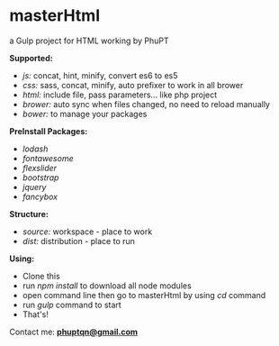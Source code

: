 # masterHtml
a Gulp project for HTML working by PhuPT

**Supported:**
- _js:_ concat, hint, minify, convert es6 to es5
- _css:_ sass, concat, minify, auto prefixer to work in all brower
- _html:_ include file, pass parameters... like php project
- _brower:_ auto sync when files changed, no need to reload manually
- _bower:_ to manage your packages

**PreInstall Packages:**
- _lodash_
- _fontawesome_
- _flexslider_
- _bootstrap_
- _jquery_
- _fancybox_

**Structure:**
- _source:_ workspace - place to work
- _dist:_ distribution - place to run

**Using:**
- Clone this
- run _npm install_ to download all node modules
- open command line then go to masterHtml by using _cd_ command
- run _gulp_ command to start
- That's!

Contact me: **phuptqn@gmail.com**
